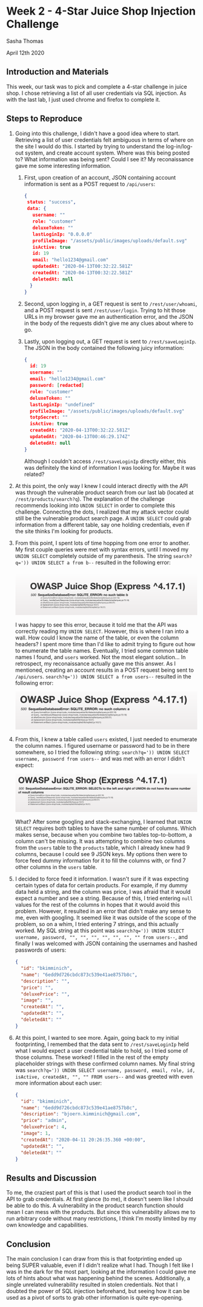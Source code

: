 # Week 2 - 4-Star Juice Shop Injection Challenge 

Sasha Thomas

April 12th 2020

## Introduction and Materials

This week, our task was to pick and complete a 4-star challenge in juice shop. I chose retrieving a list of all user credentials via SQL injection. As with the last lab, I just used chrome and firefox to complete it. 

## Steps to Reproduce

1. Going into this challenge, I didn't have a good idea where to start. Retrieving a list of user credentials felt ambiguous in terms of where on the site I would do this. I started by trying to understand the log-in/log-out system, and create account system. Where was this being posted to? What information was being sent? Could I see it? My reconaissance gave me some interesting information.

   1. First, upon creation of an account, JSON containing account information is sent as a POST request to `/api/users`:

      ```json
      {
       status: "success", 
       data: {
         username: ""
         role: "customer"
         deluxeToken: ""
         lastLoginIp: "0.0.0.0"
         profileImage: "/assets/public/images/uploads/default.svg"
         isActive: true
         id: 19
         email: "hello1234@gmail.com"
         updatedAt: "2020-04-13T00:32:22.581Z"
         createdAt: "2020-04-13T00:32:22.581Z"
         deletedAt: null
        }
      }
      ```

   2. Second, upon logging in, a GET request is sent to `/rest/user/whoami`, and a POST request is sent `/rest/user/login`. Trying to hit those URLs in my browser gave me an authentication error, and the JSON in the body of the requests didn't give me any clues about where to go. 

   3. Lastly, upon logging out, a GET request is sent to `/rest/saveLoginIp`. The JSON in the body contained the following juicy information:

      ```json
      {
        id: 19
        username: ""
        email: "hello1234@gmail.com"
        password: [redacted]
        role: "customer"
        deluxeToken: ""
        lastLoginIp: "undefined"
        profileImage: "/assets/public/images/uploads/default.svg"
        totpSecret: ""
        isActive: true
        createdAt: "2020-04-13T00:32:22.581Z"
        updatedAt: "2020-04-13T00:46:29.174Z"
        deletedAt: null
      }
      ```

      Although I couldn't access `/rest/saveLoginIp` directly either, this was definitely the kind of information I was looking for. Maybe it was related?

2. At this point, the only way I knew I could interact directly with the API was through the vulnerable product search from our last lab (located at `/rest/products/search?q`). The explanation of the challenge recommends looking into `UNION SELECT` in order to complete this challenge. Connecting the dots, I realized that my attack vector could still be the vulnerable product search page. A `UNION SELECT` could grab information from a different table, say one holding credentials, even if the site thinks I'm looking for products.

3. From this point, I spent lots of time hopping from one error to another. My first couple queries were met with syntax errors, until I moved my `UNION SELECT` completely outside of my parenthesis. The string `search?q=')) UNION SELECT a from b--` resulted in the following error:

   ![error1-2](error1-2.png)

   I was happy to see this error, because it told me that the API was correctly reading my `UNION SELECT`. However, this is where I ran into a wall. How could I know the name of the table, or even the column headers? I spent more time than I'd like to admit trying to figure out how to enumerate the table names. Eventually, I tried some common table names I found, and `users` worked. Not the most elegant solution... In retrospect, my reconaissance actually gave me this answer. As I mentioned, creating an account results in a POST request being sent to `/api/users`. `search?q=')) UNION SELECT a from users--` resulted in the following error:

   ![error2-2](error2-2.png)

5. From this, I knew a table called `users` existed, I just needed to enumerate the column names. I figured username or password had to be in there somewhere, so I tried the following string: `search?q=')) UNION SELECT username, password from users--` and was met with an error I didn't expect:

   ![error3-2](error3-2.png)

   What? After some googling and stack-exchanging, I learned that `UNION SELECT` requires both tables to have the same number of columns. Which makes sense, because when you combine two tables top-to-bottom, a column can't be missing. It was attempting to combine two columns from the `users` table to the `products` table, which I already knew had 9 columns, because I could see 9 JSON keys. My options then were to force feed  dummy information for it to fill the columns with, or find 7 other columns in the `users` table. 

6. I decided to force feed it information. I wasn't sure if it was expecting certain types of data for certain products. For example, if my dummy data held a string, and the column was price, I was afraid that it would expect a number and see a string. Because of this, I tried entering `null` values for the rest of the columns in hopes that it would avoid this problem. However, it resulted in an error that didn't make any sense to me, even with googling. It seemed like it was outside of the scope of the problem, so on a whim, I tried entering 7 strings, and this actually worked. My SQL string at this point was `search?q=')) UNION SELECT username, password, "", "", "", "", "", "", "" from users--`, and finally I was welcomed with JSON containing the usernames and hashed passwords of users:

   ```json
   {
     "id": "bkimminich",
     "name": "6edd9d726cbdc873c539e41ae8757b8c",
     "description": "",
     "price": "",
     "deluxePrice": "",
     "image": "",
     "createdAt": "",
     "updatedAt": "",
     "deletedAt": ""
   }
   ```

7. At this point, I wanted to see more. Again, going back to my initial footprinting, I remembed that the data sent to `/rest/saveLoginIp` held what I would expect a user credential table to hold, so I tried some of those columns. These worked! I filled in the rest of the empty placeholder strings with these confirmed column names. My final string was `search?q=')) UNION SELECT username, password, email, role, id, isActive, createdAt, "", "" FROM users--` and was greeted with even more information about each user:

   ```json
   {
     "id": "bkimminich",
     "name": "6edd9d726cbdc873c539e41ae8757b8c",
     "description": "bjoern.kimminich@gmail.com",
     "price": "admin",
     "deluxePrice": 4,
     "image": 1,
     "createdAt": "2020-04-11 20:26:35.360 +00:00",
     "updatedAt": "",
     "deletedAt": ""
   }
   ```

## Results and Discussion

To me, the craziest part of this is that I used the product search tool in the API to grab credentials. At first glance (to me), it doesn't seem like I should be able to do this. A vulnerability in the product search function should mean I can mess with the products. But since this vulnerability allows me to run arbitrary code without many restrictions, I think I'm mostly limited by my own knowledge and capabilities. 

## Conclusion

The main conclusion I can draw from this is that footprinting ended up being SUPER valuable, even if I didn't realize what I had. Though I felt like I was in the dark for the most part, looking at the information I could gave me lots of hints about what was happening behind the scenes. Additionally, a single unrelated vulnerability resulted in stolen credentials. Not that I doubted the power of SQL injection beforehand, but seeing how it can be used as a pivot of sorts to grab other information is quite eye-opening. 

